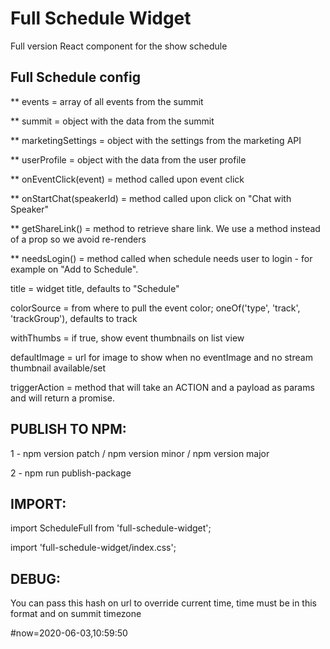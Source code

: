 # Full Schedule Widget
Full version React component for the show schedule


## Full Schedule config

   ** events                    = array of all events from the summit
   
   ** summit                    = object with the data from the summit
   
   ** marketingSettings             = object with the settings from the marketing API
   
   ** userProfile               = object with the data from the user profile
   
   ** onEventClick(event)       = method called upon event click
   
   ** onStartChat(speakerId)    = method called upon click on "Chat with Speaker"
   
   ** getShareLink()            = method to retrieve share link. We use a method instead of a prop so we avoid re-renders
   
   ** needsLogin()              = method called when schedule needs user to login - for example on "Add to Schedule".
   
   title            = widget title, defaults to "Schedule"
   
   colorSource      = from where to pull the event color; oneOf('type', 'track', 'trackGroup'), defaults to track
   
   withThumbs       = if true, show event thumbnails on list view
   
   defaultImage     = url for image to show when no eventImage and no stream thumbnail available/set
   
   triggerAction    = method that will take an ACTION and a payload as params and will return a promise.
   

## PUBLISH TO NPM:

1 - npm version patch / npm version minor / npm version major

2 - npm run publish-package

## IMPORT:

import ScheduleFull from 'full-schedule-widget';

import 'full-schedule-widget/index.css';

## DEBUG:
You can pass this hash on url to override current time, time must be in this format and on summit timezone

\#now=2020-06-03,10:59:50